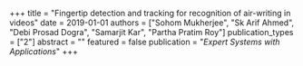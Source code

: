 +++
title = "Fingertip detection and tracking for recognition of air-writing in videos"
date = 2019-01-01
authors = ["Sohom Mukherjee", "Sk Arif Ahmed", "Debi Prosad Dogra", "Samarjit Kar", "Partha Pratim Roy"]
publication_types = ["2"]
abstract = ""
featured = false
publication = "*Expert Systems with Applications*"
+++

